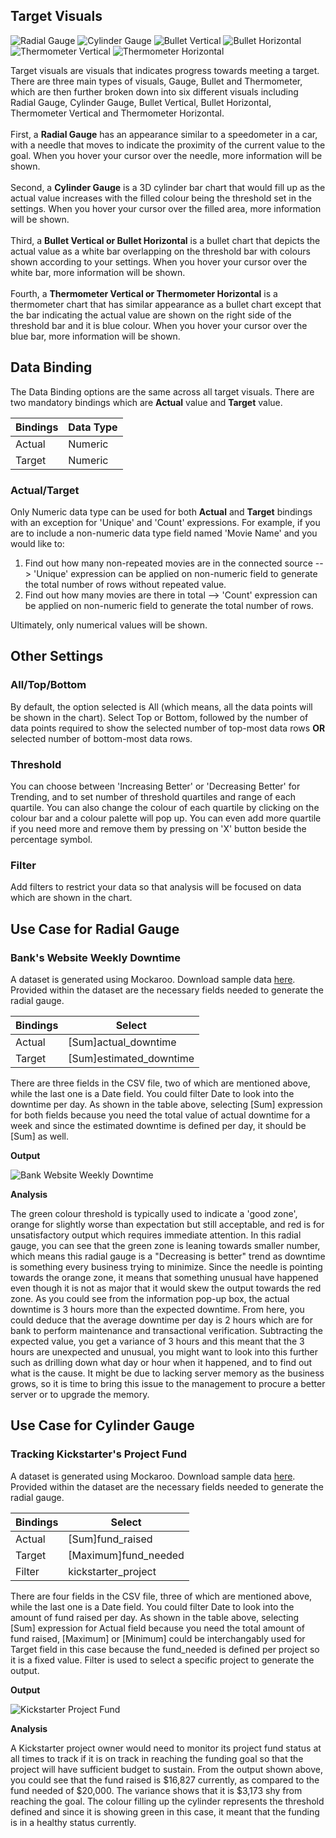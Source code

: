 ## Target Visuals

![Radial Gauge](./images/target-visuals/radial_gauge.PNG) ![Cylinder Gauge](./images/target-visuals/cylinder_gauge.PNG) 
![Bullet Vertical](./images/target-visuals/bullet_vertical.PNG) ![Bullet Horizontal](./images/target-visuals/bullet_horizontal.PNG) 
![Thermometer Vertical](./images/target-visuals/thermometer_vertical.PNG) ![Thermometer Horizontal](./images/target-visuals/thermometer_horizontal.PNG)

Target visuals are visuals that indicates progress towards meeting a target. 
There are three main types of visuals, Gauge, Bullet and Thermometer, which are then further broken down into six different visuals 
including Radial Gauge, Cylinder Gauge, Bullet Vertical, Bullet Horizontal, Thermometer Vertical and Thermometer Horizontal.
<br/><br/>First, a **Radial Gauge** has an appearance similar to a speedometer in a car, with a needle that moves to indicate the 
proximity of the current value to the goal. When you hover your cursor over the needle, more information will be shown.
<br/><br/>Second, a **Cylinder Gauge** is a 3D cylinder bar chart that would fill up as the actual value increases with the filled colour 
being the threshold set in the settings. When you hover your cursor over the filled area, more information will be shown.
<br/><br/>Third, a **Bullet Vertical or Bullet Horizontal** is a bullet chart that depicts the actual value as a white bar overlapping on the 
threshold bar with colours shown according to your settings. When you hover your cursor over the white bar, more information will be shown.
<br/><br/>Fourth, a **Thermometer Vertical or Thermometer Horizontal** is a thermometer chart that has similar appearance as a bullet chart 
except that the bar indicating the actual value are shown on the right side of the threshold bar and it is blue colour. When you hover 
your cursor over the blue bar, more information will be shown.


## Data Binding

The Data Binding options are the same across all target visuals. There are two mandatory bindings which are **Actual** value and **Target** value.

|Bindings|Data Type|
|---|---|
|Actual|Numeric|
|Target|Numeric|

### Actual/Target

Only Numeric data type can be used for both **Actual** and **Target** bindings with an exception for 'Unique' and 'Count' expressions.
For example, if you are to include a non-numeric data type field named 'Movie Name' and you would like to:
1. Find out how many non-repeated movies are in the connected source --> 'Unique' expression can be applied on non-numeric field to 
generate the total number of rows without repeated value.
2. Find out how many movies are there in total --> 'Count' expression can be applied on non-numeric field to generate the total number of
rows.

Ultimately, only numerical values will be shown.


## Other Settings

### All/Top/Bottom

By default, the option selected is All (which means, all the data points will be shown in the chart). Select Top or Bottom, followed by the number of data points required to show the selected number of top-most data rows **OR** selected number of bottom-most data rows.

### Threshold

You can choose between 'Increasing Better' or 'Decreasing Better' for Trending, and to set number of threshold quartiles and range of each
quartile. You can also change the colour of each quartile by clicking on the colour bar and a colour palette will pop up. You can even
add more quartile if you need more and remove them by pressing on 'X' button beside the percentage symbol.

### Filter

Add filters to restrict your data so that analysis will be focused on data which are shown in the chart.

## Use Case for Radial Gauge
### Bank's Website Weekly Downtime
A dataset is generated using Mockaroo. Download sample data [here](./sample-data/target-visuals/downtime.csv).
<br/>Provided within the dataset are the necessary fields needed to generate the radial gauge.

|Bindings|Select|
|---|---|
|Actual|\[Sum]actual_downtime|
|Target|\[Sum]estimated_downtime|

There are three fields in the CSV file, two of which are mentioned above, while the last one is a Date field. You could filter Date to look into the downtime per day. As shown in the table above, selecting \[Sum] expression for both
fields because you need the total value of actual downtime for a week and since the estimated downtime is defined per day, it should be
\[Sum] as well.

**Output**

![Bank Website Weekly Downtime](./images/target-visuals/downtime_output.PNG)

**Analysis**

The green colour threshold is typically used to indicate a 'good zone', orange for slightly worse than expectation but still acceptable,
and red is for unsatisfactory output which requires immediate attention.
In this radial gauge, you can see that the green zone is leaning towards smaller number, which means this radial gauge is a "Decreasing
is better" trend as downtime is something every business trying to minimize.
Since the needle is pointing towards the orange zone, it means that something unusual have happened even though it is not as major that it would skew the output towards the red zone.
As you could see from the information pop-up box, the actual downtime is 3 hours more than the expected downtime. From here, you could 
deduce that the average downtime per day is 2 hours which are for bank to perform maintenance and transactional verification. 
Subtracting the expected value, you get a variance of 3 hours and this meant that the 3 hours are unexpected and unusual, you might
want to look into this further such as drilling down what day or hour when it happened, and to find out what is the cause. 
It might be due to lacking server memory as the business grows, so it is time to bring this issue to the management to procure a better 
server or to upgrade the memory.


## Use Case for Cylinder Gauge
### Tracking Kickstarter's Project Fund
A dataset is generated using Mockaroo. Download sample data [here](./sample-data/target-visuals/kickstarter.csv).
<br/>Provided within the dataset are the necessary fields needed to generate the radial gauge.

|Bindings|Select|
|---|---|
|Actual|\[Sum]fund_raised|
|Target|\[Maximum]fund_needed|
|Filter|kickstarter_project|

There are four fields in the CSV file, three of which are mentioned above, while the last one is a Date field. You could filter Date to
look into the amount of fund raised per day. 
As shown in the table above, selecting \[Sum] expression for Actual field because you need the total amount of fund raised, 
\[Maximum] or \[Minimum] could be interchangably used for Target field in this case because the fund_needed is defined per project so it 
is a fixed value.
Filter is used to select a specific project to generate the output.

**Output**

![Kickstarter Project Fund](./images/target-visuals/kickstarter_output.PNG)

**Analysis**

A Kickstarter project owner would need to monitor its project fund status at all times to track if it is on track in reaching the 
funding goal so that the project will have sufficient budget to sustain.
From the output shown above, you could see that the fund raised is $16,827 currently, as compared to the fund needed of $20,000.
The variance shows that it is $3,173 shy from reaching the goal.
The colour filling up the cylinder represents the threshold defined and since it is showing green in this case, it meant that the
funding is in a healthy status currently.
